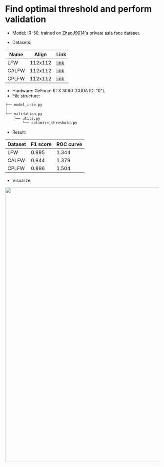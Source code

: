 # Find optimal threshold and perform validation

- Model: IR-50, trained on [ZhaoJ9014](https://github.com/ZhaoJ9014/face.evoLVe.PyTorch)'s private asia face dataset.

- Datasets:

| Name  | Align   | Link                                                                           |
| ----- | ------- | ------------------------------------------------------------------------------ |
| LFW   | 112x112 | [link](https://drive.google.com/file/d/1WO5Meh_yAau00Gm2Rz2Pc0SRldLQYigT/view) |
| CALFW | 112x112 | [link](https://drive.google.com/file/d/1kpmcDeDmPqUcI5uX0MCBzpP_8oQVojzW/view) |
| CPLFW | 112x112 | [link](https://drive.google.com/file/d/14vPvDngGzsc94pQ4nRNfuBTxdv7YVn2Q/view) |

- Hardware: GeForce RTX 3060 (CUDA ID: "0").
- File structure:

```bash
├── model_irse.py
│
└── validation.py
    └── utils.py
        └── optimize_threshold.py
```

- Result:

| Dataset | F1 score | ROC curve |
| ------- | -------- | --------- |
| LFW     | 0.995    | 1.344     |
| CALFW   | 0.944    | 1.379     |
| CPLFW   | 0.896    | 1.504     |

- Visualize: 
<img src="https://github.com/ZhaoJ9014/face.evoLVe.PyTorch/blob/master/disp/Fig2.png" width="900px"/>
